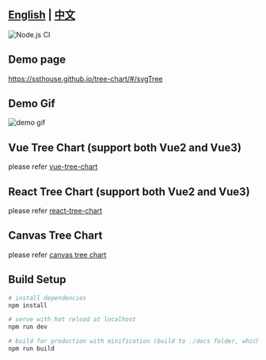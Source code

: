 ## [English](./README.md) | [中文](./README-CN.md)

![Node.js CI](https://github.com/ssthouse/vue-tree-chart/workflows/Node.js%20CI/badge.svg?branch=master)

## Demo page

https://ssthouse.github.io/tree-chart/#/svgTree

## Demo Gif

![demo gif](https://raw.githubusercontent.com/ssthouse/organization-chart/master/screenshots/org-chart.gif)


## Vue Tree Chart (support both Vue2 and Vue3)

please refer [vue-tree-chart](./docs/vue-tree-chart.md)

## React Tree Chart (support both Vue2 and Vue3)

please refer [react-tree-chart](./docs/react-tree-chart.md)

## Canvas Tree Chart

please refer [canvas tree chart](./docs/canvas-tree-chart.md)

## Build Setup

```bash
# install dependencies
npm install

# serve with hot reload at localhost
npm run dev

# build for production with minification (build to ./docs folder, which can be auto servered by github page 🤓)
npm run build
```
